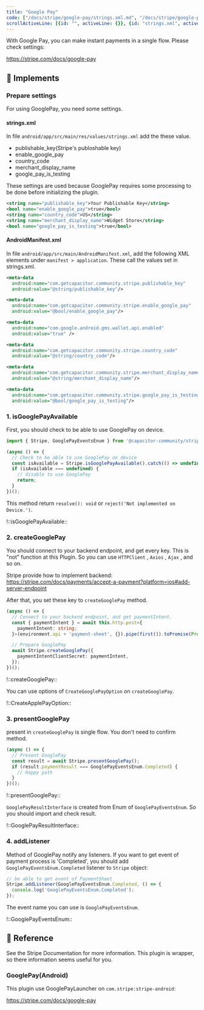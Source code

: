 ```yaml
---
title: "Google Pay"
code: ["/docs/stripe/google-pay/strings.xml.md", "/docs/stripe/google-pay/android-manifest.xml.md", "/docs/stripe/google-pay/google-pay.ts.md"]
scrollActiveLine: [{id: "", activeLine: {}}, {id: "strings.xml", activeLine: {['strings.xml']: [6, 15]}}, {id: "androidmanifest.xml", activeLine: {['AndroidManifest.xml']: [17, 30]}}, {id: "1.-isgooglepayavailable", activeLine: {['google-pay.ts']: [3, 8]}}, {id: "2.-creategooglepay", activeLine: {['google-pay.ts']: [10, 18]}}, {id: "3.-presentgooglepay", activeLine: {['google-pay.ts']: [18, 24]}}, {id: "4.-addlistener", activeLine: {['google-pay.ts']: [8, 10]}}]
---
```


With Google Pay, you can make instant payments in a single flow. Please check settings:

https://stripe.com/docs/google-pay

## 🐾 Implements

### Prepare settings
For using GooglePay, you need some settings.

#### strings.xml

In file `android/app/src/main/res/values/strings.xml` add the these value.

- publishable_key(Stripe's publoshable key)
- enable_google_pay
- country_code
- merchant_display_name
- google_pay_is_testing

These settings are used because GooglePay requires some processing to be done before initializing the plugin.

```xml
<string name="publishable_key">Your Publishable Key</string>
<bool name="enable_google_pay">true</bool>
<string name="country_code">US</string>
<string name="merchant_display_name">Widget Store</string>
<bool name="google_pay_is_testing">true</bool>
```

#### AndroidManifest.xml

In file `android/app/src/main/AndroidManifest.xml`, add the following XML elements under `manifest > application`. These call the values set in strings.xml.

```xml
<meta-data
  android:name="com.getcapacitor.community.stripe.publishable_key"
  android:value="@string/publishable_key"/>

<meta-data
  android:name="com.getcapacitor.community.stripe.enable_google_pay"
  android:value="@bool/enable_google_pay"/>

<meta-data
  android:name="com.google.android.gms.wallet.api.enabled"
  android:value="true" />

<meta-data
  android:name="com.getcapacitor.community.stripe.country_code"
  android:value="@string/country_code"/>

<meta-data
  android:name="com.getcapacitor.community.stripe.merchant_display_name"
  android:value="@string/merchant_display_name"/>

<meta-data
  android:name="com.getcapacitor.community.stripe.google_pay_is_testing"
  android:value="@bool/google_pay_is_testing"/>
```


### 1. isGooglePayAvailable
First, you should check to be able to use GooglePay on device. 

```ts
import { Stripe, GooglePayEventsEnum } from '@capacitor-community/stripe';

(async () => {
  // Check to be able to use GooglePay on device
  const isAvailable = Stripe.isGooglePayAvailable().catch(() => undefined);
  if (isAvailable === undefined) {
    // disable to use GooglePay
    return;
  }
})();
```

This method return `resolve(): void` or `reject('Not implemented on Device.')`. 

!::isGooglePayAvailable::


### 2. createGooglePay

You should connect to your backend endpoint, and get every key. This is "not" function at this Plugin. So you can use `HTTPClient` , `Axios` , `Ajax` , and so on.

Stripe provide how to implement backend:
https://stripe.com/docs/payments/accept-a-payment?platform=ios#add-server-endpoint

After that, you set these key to `createGooglePay` method.

```ts
(async () => {
  // Connect to your backend endpoint, and get paymentIntent.
  const { paymentIntent } = await this.http.post<{
    paymentIntent: string;
  }>(environment.api + 'payment-sheet', {}).pipe(first()).toPromise(Promise);

  // Prepare GooglePay
  await Stripe.createGooglePay({
    paymentIntentClientSecret: paymentIntent,
  });
})();
```

!::createGooglePay::


You can use options of `CreateGooglePayOption` on `createGooglePay`. 

!::CreateApplePayOption::

### 3. presentGooglePay

present in `createGooglePay` is single flow. You don't need to confirm method.

```ts
(async () => {
  // Present GooglePay
  const result = await Stripe.presentGooglePay();
  if (result.paymentResult === GooglePayEventsEnum.Completed) {
    // Happy path
  }
})();
```

!::presentGooglePay::

`GooglePayResultInterface` is created from Enum of `GooglePayEventsEnum`. So you should import and check result.

!::GooglePayResultInterface::


### 4. addListener

Method of GooglePay notify any listeners. If you want to get event of payment process is 'Completed', you should add `GooglePayEventsEnum.Completed` listener to `Stripe` object:

```ts
// be able to get event of PaymentSheet
Stripe.addListener(GooglePayEventsEnum.Completed, () => {
  console.log('GooglePayEventsEnum.Completed');
});
```

The event name you can use is `GooglePayEventsEnum`.

!::GooglePayEventsEnum::


## 📖 Reference
See the Stripe Documentation for more information. This plugin is wrapper, so there information seems useful for you.

### GooglePay(Android)
This plugin use GooglePayLauncher on `com.stripe:stripe-android`:

https://stripe.com/docs/google-pay
